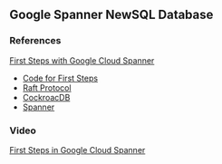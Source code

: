 ## Google Spanner NewSQL Database

### References
[First Steps with Google Cloud Spanner
](https://medium.com/google-cloud/first-steps-with-google-cloud-spanner-e9a135ded285)

 - [Code for First Steps](https://github.com/hostirosti/til-about-cloudspanner)
 - [Raft Protocol](https://raft.github.io/)
 - [CockroacDB](https://www.cockroachlabs.com/community/tech-talks/distributed-sql-database-strangeloop-2017/)
- [Spanner](https://static.googleusercontent.com/media/research.google.com/en//archive/spanner-osdi2012.pdf)

### Video
[First Steps in Google Cloud Spanner](https://www.youtube.com/playlist?list=PLIivdWyY5sqK87Hn6lWpLiJCvcaNaQSBg&disable_polymer=true)

